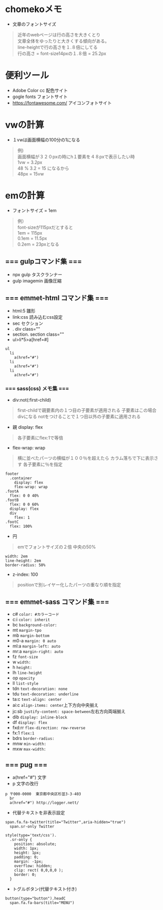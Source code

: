 # chomekoメモ
- 文章のフォントサイズ
>近年のwebページは行の高さを大きくとり<br>
>文章全体をゆったりと大きくする傾向がある。<br>
>line-heightで行の高さを１.８倍にしてる<br>
>行の高さ = font-size14pxの１.８倍 = 25.2px

# 便利ツール
- Adobe Color cc 配色サイト
- gogle fonts フォントサイト
- https://fontawesome.com/ アイコンフォトサイト

# vwの計算
- １vwは画面横幅の100分の1になる
>例)<br>
>画面横幅が３２０pxの時にh１要素を４８pxで表示したい時<br>
>1vw = 3.2px<br>
>48 % 3.2 = 15 になるから<br>
>48px = 15vw

# emの計算
- フォントサイズ = 1em
>例）<br>
>font-sizeが115pxだとすると<br>
>1em = 115px<br>
>0.1em = 11.5px<br>
>0.2em = 23pxとなる

## === gulpコマンド集 ===
- npx gulp タスクランナー
- gulp imagemin 画像圧縮
## === emmet-html コマンド集 ===
- html:5 雛形
- link:css 読み込むcss設定
- sec セクション
- . div class=""
- section.  section class=""
- ul>li*5>a[href=#]
```
ul
  li
    a(href="#")
  li
    a(href="#")
  li
    a(href="#")
```
### === sass(css) メモ集 ===
- div:not(:first-child)
>first-childで親要素内の１つ目の子要素が適用される
>子要素はこの場合divになる
>notをつけることで１つ目以外の子要素に適用される
- 親 display: flex
>各子要素にflex:1で等倍
- flex-wrap: wrap
>横に並べたパーツの横幅が１００％を超えたら
>カラム落ちで下に表示さす
>各子要素に％を指定
```
footer
  .container
    display: flex
    flex-wrap: wrap
.footA
  flex: 0 0 40%
.footB
  flex: 0 0 60%
  display: flex
  div
    flex: 1
.footC
  flex: 100%
```
- 円
>emでフォントサイズの２倍
>中央の50%
```
width: 2em
line-height: 2em
border-radius: 50%
```
- z-index: 100
>positionで別レイヤー化したパーツの重なり順を指定
## === emmet-sass コマンド集 ===
- c# `color: #カラーコード`
- c:i `color: inherit`
- bc `background-color:`
- mt `margin-tpo`
- mb `margin-bottom`
- m0-a `margin: 0 auto`
- ml:a `margin-left: auto`
- mr:a `margin-right: auto`
- fz `font-size`
- w `width:`
- h `height:`
- lh `line-height`
- op `opacity`
- ll `list-style`
- tdn `text-decoration: none`
- tdu `text-decoration: underline`
- ta:c `text-align: center`
- ai:c `align-items: center`上下方向中央揃え
- jc:sb `justify-content: space-between`左右方向両端揃え
- dib `display: inline-block`
- df `display: flex`
- fxd:rr `flex-direction: row-reverse`
- fx:1 `flex:1`
- bdrs `border-radius:`
- mnw `min-width:`
- mxw `max-width:`
## === pug  ===
- a(href="#") 文字
- p 文字の改行
```
p 〒000-0000  東京都中央区杉並3-3-403
  br
  a(href="#") http://logger.nett/
```
- 代替テキストを非表示設定
```
span.fa.fa-twitter(title="Twitter",aria-hidden="true")
  span.sr-only Twitter

```
```
style(type='text/css').
  .sr-only {
    position: absolute;
    width: 1px;
    height: 1px;
    padding: 0;
    margin: -1px;
    overflow: hidden;
    clip: rect( 0,0,0,0 );
    border: 0;
  }
```
- トグルボタン(代替テキスト付き)
```
button(type="button").headC
  span.fa.fa-bars(title="MENU")
```
